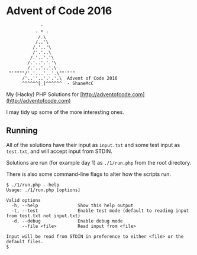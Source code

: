 # Advent of Code 2016

```
             '
           - * -
            /.\
           /..'\
          /.'..'\
          /'.'..\
         /.'..'.'\
        /.'..'.'.'\
        /.'..'..'.\
 "'""""/'.'...'..'.\""'"'"
      /'..''..'.'.'.\  Advent of Code 2016
      ^^^^^^[_]^^^^^^  - ShaneMcC
```

My (Hacky) PHP Solutions for [http://adventofcode.com](http://adventofcode.com)

I may tidy up some of the more interesting ones.

## Running

All of the solutions have their input as `input.txt` and some test input as `test.txt`, and will accept input from STDIN.

Solutions are run (for example day 1) as `./1/run.php` from the root directory.

There is also some command-line flags to alter how the scripts run.

```
$ ./1/run.php --help
Usage: ./1/run.php [options]

Valid options
  -h, --help               Show this help output
  -t, --test               Enable test mode (default to reading input from test.txt not input.txt)
  -d, --debug              Enable debug mode
      --file <file>        Read input from <file>

Input will be read from STDIN in preference to either <file> or the default files.
$
```
